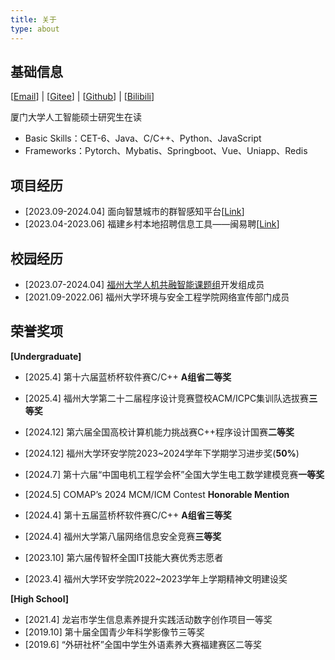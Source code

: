 ```yaml
---
title: 关于
type: about
---
```


## 基础信息

[[Email](mailto:1981270473@qq.com)] | [[Gitee](https://gitee.com/huoyu233)] | [[Github](https://github.com/HuoYu233)] | [[Bilibili](https://space.bilibili.com/82505737)]

厦门大学人工智能硕士研究生在读

- Basic Skills：CET-6、Java、C/C++、Python、JavaScript
- Frameworks：Pytorch、Mybatis、Springboot、Vue、Uniapp、Redis

## 项目经历

- [2023.09-2024.04] 面向智慧城市的群智感知平台[[Link](https://www.fzu-urbansensing.com/Platforms-Applications/Crowdsensing_Platform/)]
- [2023.04-2023.06] 福建乡村本地招聘信息工具——闽易聘[[Link](https://gitee.com/huoyu233/minyipin)]

## 校园经历

- [2023.07-2024.04] [福州大学人机共融智能课题组](https://www.fzu-urbansensing.com/)开发组成员
- [2021.09-2022.06] 福州大学环境与安全工程学院网络宣传部门成员

## 荣誉奖项

**[Undergraduate]**

- [2025.4] 第十六届蓝桥杯软件赛C/C++ **A组省二等奖**

- [2025.4] 福州大学第二十二届程序设计竞赛暨校ACM/ICPC集训队选拔赛**三等奖**

- [2024.12] 第六届全国高校计算机能力挑战赛C++程序设计国赛**二等奖**
- [2024.12] 福州大学环安学院2023~2024学年下学期学习进步奖(**50%**)
- [2024.7] 第十六届“中国电机工程学会杯”全国大学生电工数学建模竞赛**一等奖**
- [2024.5] COMAP’s 2024 MCM/ICM Contest **Honorable Mention**
- [2024.4] 第十五届蓝桥杯软件赛C/C++ **A组省三等奖**
- [2024.4] 福州大学第八届网络信息安全竞赛**三等奖**
- [2023.10] 第六届传智杯全国IT技能大赛优秀志愿者
- [2023.4] 福州大学环安学院2022~2023学年上学期精神文明建设奖

**[High School]**

- [2021.4] 龙岩市学生信息素养提升实践活动数字创作项目一等奖
- [2019.10] 第十届全国青少年科学影像节三等奖
- [2019.6] “外研社杯”全国中学生外语素养大赛福建赛区二等奖
